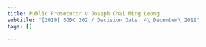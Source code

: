 ```yaml
---
title: Public Prosecutor v Joseph Chai Ming Leong
subtitle: "[2019] SGDC 262 / Decision Date: 4\_December\_2019"
tags: []

---
```

